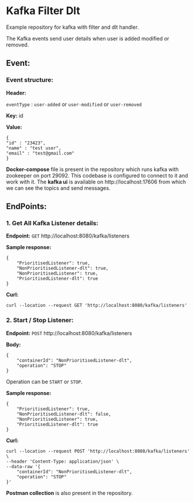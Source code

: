 # Kafka Filter Dlt
Example repository for kafka with filter and dlt handler.

The Kafka events send user details when user is added modified or removed.

## Event:
### Event structure:

**Header:** 

`eventType` : `user-added` or `user-modified` or `user-removed`

**Key:** id

**Value:**
```
{
"id" : "23423",
"name" : "test user",
"email" : "test@gmail.com"
}
```
**Docker-compose** file is present in the repository which runs kafka with zookeeper on port 29092. This codebase is 
configured to connect to it and work with it. The **kafka ui** is available on http://localhost:17606 from which we can 
see the topics and send messages.

## EndPoints:

### 1. Get All Kafka Listener details:

**Endpoint:** `GET` http://localhost:8080/kafka/listeners

**Sample response:**
```
{
    "PrioritisedListener": true,
    "NonPrioritisedListener-dlt": true,
    "NonPrioritisedListener": true,
    "PrioritisedListener-dlt": true
}
```
**Curl:**
```
curl --location --request GET 'http://localhost:8080/kafka/listeners'
```

### 2. Start / Stop Listener:

**Endpoint:** `POST` http://localhost:8080/kafka/listeners

**Body:** 
```
{
    "containerId": "NonPrioritisedListener-dlt",
    "operation": "STOP"
}
```

Operation can be `START` or `STOP`.

**Sample response:**
```
{
    "PrioritisedListener": true,
    "NonPrioritisedListener-dlt": false,
    "NonPrioritisedListener": true,
    "PrioritisedListener-dlt": true
}
```
**Curl:**
```
curl --location --request POST 'http://localhost:8080/kafka/listeners' \
--header 'Content-Type: application/json' \
--data-raw '{
    "containerId": "NonPrioritisedListener-dlt",
    "operation": "STOP"
}'
```
**Postman collection** is also present in the repository.

